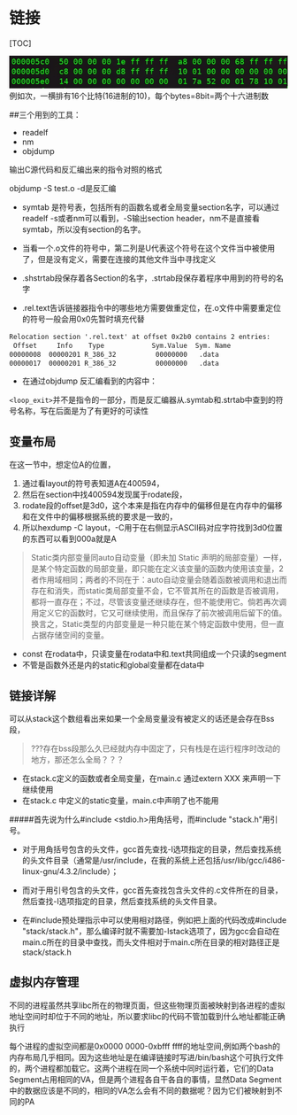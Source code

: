 # 链接

[TOC]

![](media/15230785652059/15230934160580.jpg)
例如次，一横排有16个比特(16进制的10)，每个bytes=8bit=两个十六进制数

##三个用到的工具：

- readelf
- nm
- objdump

输出C源代码和反汇编出来的指令对照的格式

objdump -S test.o
-d是反汇编


- symtab 是符号表，包括所有的函数名或者全局变量section名字，可以通过readelf -s或者nm可以看到，-S输出section header，nm不是直接看symtab，所以没有section的名字。

- 当看一个.o文件的符号中，第二列是U代表这个符号在这个文件当中被使用了，但是没有定义，需要在连接的其他文件当中寻找定义

- .shstrtab段保存着各Section的名字，.strtab段保存着程序中用到的符号的名字

- .rel.text告诉链接器指令中的哪些地方需要做重定位，在.o文件中需要重定位的符号一般会用0x0先暂时填充代替

```
Relocation section '.rel.text' at offset 0x2b0 contains 2 entries:
 Offset     Info    Type            Sym.Value  Sym. Name
00000008  00000201 R_386_32          00000000   .data
00000017  00000201 R_386_32          00000000   .data
```

- 在通过objdump 反汇编看到的内容中：

`<loop_exit>`并不是指令的一部分，而是反汇编器从.symtab和.strtab中查到的符号名称，写在后面是为了有更好的可读性


## 变量布局

在这一节中，想定位A的位置，

1. 通过看layout的符号表知道A在400594，
2. 然后在section中找400594发现属于rodate段，
3. rodate段的offset是3d0，这个本来是指在内存中的偏移但是在内存中的偏移和在文件中的偏移根据系统的要求是一致的，
4. 所以hexdump -C layout，-C用于在右侧显示ASCII码对应字符找到3d0位置的东西可以看到000a就是A

>Static类内部变量同auto自动变量（即未加 Static 声明的局部变量）一样，是某个特定函数的局部变量，即只能在定义该变量的函数内使用该变量，2者作用域相同；两者的不同在于：auto自动变量会随着函数被调用和退出而存在和消失，而static类局部变量不会，它不管其所在的函数是否被调用，都将一直存在；不过，尽管该变量还继续存在，但不能使用它。倘若再次调用定义它的函数时，它又可继续使用，而且保存了前次被调用后留下的值。换言之，Static类型的内部变量是一种只能在某个特定函数中使用，但一直占据存储空间的变量。

- const 在rodata中，只读变量在rodata中和.text共同组成一个只读的segment
- 不管是函数外还是内的static和global变量都在data中


## 链接详解

可以从stack这个数组看出来如果一个全局变量没有被定义的话还是会存在Bss段，

>???存在bss段那么久已经就内存中固定了，只有栈是在运行程序时改动的地方，那还怎么全局？？？

- 在stack.c定义的函数或者全局变量，在main.c 通过extern XXX 来声明一下继续使用
- 在stack.c 中定义的static变量，main.c中声明了也不能用


#####首先说为什么#include <stdio.h>用角括号，而#include "stack.h"用引号。

- 对于用角括号包含的头文件，gcc首先查找-I选项指定的目录，然后查找系统的头文件目录（通常是/usr/include，在我的系统上还包括/usr/lib/gcc/i486-linux-gnu/4.3.2/include）；
- 而对于用引号包含的头文件，gcc首先查找包含头文件的.c文件所在的目录，然后查找-I选项指定的目录，然后查找系统的头文件目录。

- 在#include预处理指示中可以使用相对路径，例如把上面的代码改成#include "stack/stack.h"，那么编译时就不需要加-Istack选项了，因为gcc会自动在main.c所在的目录中查找，而头文件相对于main.c所在目录的相对路径正是stack/stack.h

## 虚拟内存管理

不同的进程虽然共享libc所在的物理页面，但这些物理页面被映射到各进程的虚拟地址空间时却位于不同的地址，所以要求libc的代码不管加载到什么地址都能正确执行

每个进程的虚拟空间都是0x0000 0000-0xbfff ffff的地址空间,例如两个bash的内存布局几乎相同。因为这些地址是在编译链接时写进/bin/bash这个可执行文件的，两个进程都加载它。这两个进程在同一个系统中同时运行着，它们的Data Segment占用相同的VA，但是两个进程各自干各自的事情，显然Data Segment中的数据应该是不同的，相同的VA怎么会有不同的数据呢？因为它们被映射到不同的PA

